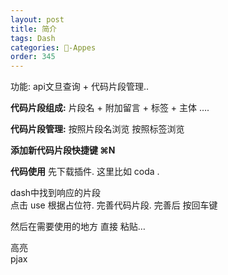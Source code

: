 ```yaml
---
layout: post
title: 简介
tags: Dash
categories: -Appes
order: 345
---
```

功能: api文旦查询 + 代码片段管理..

 


**代码片段组成:**
片段名 + 附加留言 + 标签 + 主体 ….




**代码片段管理:**
按照片段名浏览
按照标签浏览





**添加新代码片段快捷键 ⌘N**




**代码使用**
先下载插件. 
这里比如 coda .


dash中找到响应的片段  
点击 use
根据占位符.  完善代码片段.
完善后 按回车键 

然后在需要使用的地方 直接 粘贴…










高亮  
pjax





































